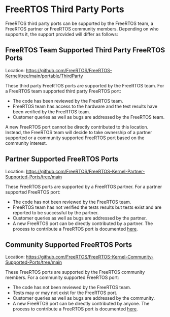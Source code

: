 # FreeRTOS Third Party Ports

FreeRTOS third party ports can be supported by the FreeRTOS team, a FreeRTOS
partner or FreeRTOS community members. Depending on who supports it, the support
provided will differ as follows:

## FreeRTOS Team Supported Third Party FreeRTOS Ports

Location: https://github.com/FreeRTOS/FreeRTOS-Kernel/tree/main/portable/ThirdParty

These third party FreeRTOS ports are supported by the FreeRTOS team. For a
FreeRTOS team supported third party FreeRTOS port:

* The code has been reviewed by the FreeRTOS team.
* FreeRTOS team has access to the hardware and the test results have been
  verified by the FreeRTOS team. 
* Customer queries as well as bugs are addressed by the FreeRTOS team.

A new FreeRTOS port cannot be directly contributed to this location. Instead,
the FreeRTOS team will decide to take ownership of a partner supported or a
community supported FreeRTOS port based on the community interest.

## Partner Supported FreeRTOS Ports

Location: https://github.com/FreeRTOS/FreeRTOS-Kernel-Partner-Supported-Ports/tree/main

These FreeRTOS ports are supported by a FreeRTOS partner. For a partner
supported FreeRTOS port:

* The code has not been reviewed by the FreeRTOS team.
* FreeRTOS team has not verified the tests results but tests exist and are
  reported to be successful by the partner. 
* Customer queries as well as bugs are addressed by the partner.
* A new FreeRTOS port can be directly contributed by a partner. The process to
contribute a FreeRTOS port is documented [here](https://github.com/FreeRTOS/FreeRTOS-Kernel-Partner-Supported-Ports/blob/main/README.md).

## Community Supported FreeRTOS Ports

Location: https://github.com/FreeRTOS/FreeRTOS-Kernel-Community-Supported-Ports/tree/main

These FreeRTOS ports are supported by the FreeRTOS community members. For a
community supported FreeRTOS port:

* The code has not been reviewed by the FreeRTOS team.
* Tests may or may not exist for the FreeRTOS port.
* Customer queries as well as bugs are addressed by the community.
* A new FreeRTOS port can be directly contributed by anyone. The process to
contribute a FreeRTOS port is documented [here](https://github.com/FreeRTOS/FreeRTOS-Kernel-Community-Supported-Ports/blob/main/README.md).
